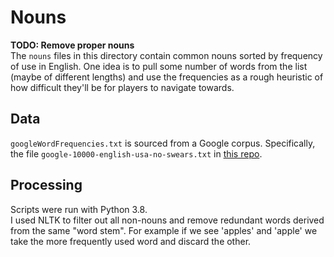 # Nouns
**TODO: Remove proper nouns**  
The `nouns` files in this directory contain common nouns sorted by frequency of use in English. One idea is to pull some number of words from the list (maybe of different lengths) and use the frequencies as a rough heuristic of how difficult they'll be for players to navigate towards.  

## Data

`googleWordFrequencies.txt` is sourced from a Google corpus. Specifically, the file `google-10000-english-usa-no-swears.txt` in [this repo](https://github.com/first20hours/google-10000-english).

## Processing
Scripts were run with Python 3.8.  
I used NLTK to filter out all non-nouns and remove redundant words derived from the same "word stem". For example if we see 'apples' and 'apple' we take the more frequently used word and discard the other.